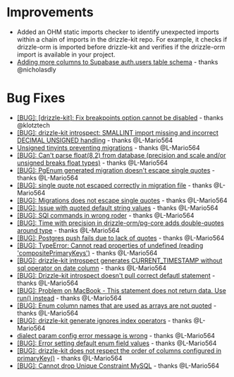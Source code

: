 # Improvements

- Added an OHM static imports checker to identify unexpected imports within a chain of imports in the drizzle-kit repo. For example, it checks if drizzle-orm is imported before drizzle-kit and verifies if the drizzle-orm import is available in your project.
- [Adding more columns to Supabase auth.users table schema](https://github.com/drizzle-team/drizzle-orm/issues/3327) - thanks @nicholasdly

# Bug Fixes

- [[BUG]: [drizzle-kit]: Fix breakpoints option cannot be disabled](https://github.com/drizzle-team/drizzle-orm/issues/2828) - thanks @klotztech
- [[BUG]: drizzle-kit introspect: SMALLINT import missing and incorrect DECIMAL UNSIGNED handling](https://github.com/drizzle-team/drizzle-orm/issues/2950) - thanks @L-Mario564
- [Unsigned tinyints preventing migrations](https://github.com/drizzle-team/drizzle-orm/issues/1571) - thanks @L-Mario564
- [[BUG]: Can't parse float(8,2) from database (precision and scale and/or unsigned breaks float types)](https://github.com/drizzle-team/drizzle-orm/issues/3285) - thanks @L-Mario564
- [[BUG]: PgEnum generated migration doesn't escape single quotes](https://github.com/drizzle-team/drizzle-orm/issues/1272) - thanks @L-Mario564
- [[BUG]: single quote not escaped correctly in migration file](https://github.com/drizzle-team/drizzle-orm/issues/2184) - thanks @L-Mario564
- [[BUG]: Migrations does not escape single quotes](https://github.com/drizzle-team/drizzle-orm/issues/1765) - thanks @L-Mario564
- [[BUG]: Issue with quoted default string values](https://github.com/drizzle-team/drizzle-orm/issues/2122) - thanks @L-Mario564
- [[BUG]: SQl commands in wrong roder](https://github.com/drizzle-team/drizzle-orm/issues/2390) - thanks @L-Mario564
- [[BUG]: Time with precision in drizzle-orm/pg-core adds double-quotes around type](https://github.com/drizzle-team/drizzle-orm/issues/1804) - thanks @L-Mario564
- [[BUG]: Postgres push fails due to lack of quotes](https://github.com/drizzle-team/drizzle-orm/issues/2396) - thanks @L-Mario564
- [[BUG]: TypeError: Cannot read properties of undefined (reading 'compositePrimaryKeys')](https://github.com/drizzle-team/drizzle-orm/issues/2344) - thanks @L-Mario564
- [[BUG]: drizzle-kit introspect generates CURRENT_TIMESTAMP without sql operator on date column](https://github.com/drizzle-team/drizzle-orm/issues/2899) - thanks @L-Mario564
- [[BUG]: Drizzle-kit introspect doesn't pull correct defautl statement](https://github.com/drizzle-team/drizzle-orm/issues/2905) - thanks @L-Mario564
- [[BUG]: Problem on MacBook - This statement does not return data. Use run() instead](https://github.com/drizzle-team/drizzle-orm/issues/2623) - thanks @L-Mario564
- [[BUG]: Enum column names that are used as arrays are not quoted](https://github.com/drizzle-team/drizzle-orm/issues/2598) - thanks @L-Mario564
- [[BUG]: drizzle-kit generate ignores index operators](https://github.com/drizzle-team/drizzle-orm/issues/2935) - thanks @L-Mario564
- [dialect param config error message is wrong](https://github.com/drizzle-team/drizzle-orm/issues/3427) - thanks @L-Mario564
- [[BUG]: Error setting default enum field values](https://github.com/drizzle-team/drizzle-orm/issues/2299) - thanks @L-Mario564
- [[BUG]: drizzle-kit does not respect the order of columns configured in primaryKey()](https://github.com/drizzle-team/drizzle-orm/issues/2326) - thanks @L-Mario564
- [[BUG]: Cannot drop Unique Constraint MySQL](https://github.com/drizzle-team/drizzle-orm/issues/998) - thanks @L-Mario564
